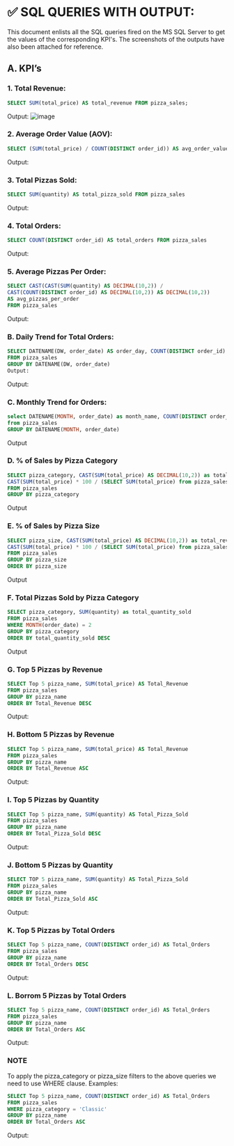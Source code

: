 # ✅ SQL QUERIES WITH OUTPUT:

This document enlists all the SQL queries fired on the MS SQL Server to get the values of the corresponding KPI's.
The screenshots of the outputs have also been attached for reference.

## A. KPI’s

### 1. Total Revenue:
```sql
SELECT SUM(total_price) AS total_revenue FROM pizza_sales;
```
Output:
![image](https://github.com/shil5/pizza-sales-project/assets/61142233/4ac77aed-4096-413a-aeb1-3f5c3f312e85)


### 2. Average Order Value (AOV):
```sql
SELECT (SUM(total_price) / COUNT(DISTINCT order_id)) AS avg_order_value FROM pizza_sales
```
Output:


### 3. Total Pizzas Sold:
```sql
SELECT SUM(quantity) AS total_pizza_sold FROM pizza_sales
```
Output:


### 4. Total Orders:
```sql
SELECT COUNT(DISTINCT order_id) AS total_orders FROM pizza_sales
 ```
Output:


### 5. Average Pizzas Per Order:
```sql
SELECT CAST(CAST(SUM(quantity) AS DECIMAL(10,2)) / 
CAST(COUNT(DISTINCT order_id) AS DECIMAL(10,2)) AS DECIMAL(10,2))
AS avg_pizzas_per_order
FROM pizza_sales
```
Output:


### B. Daily Trend for Total Orders:
```sql
SELECT DATENAME(DW, order_date) AS order_day, COUNT(DISTINCT order_id) AS total_orders 
FROM pizza_sales
GROUP BY DATENAME(DW, order_date)
Output:
```
Output:


### C. Monthly Trend for Orders:
```sql
select DATENAME(MONTH, order_date) as month_name, COUNT(DISTINCT order_id) as total_orders
from pizza_sales
GROUP BY DATENAME(MONTH, order_date)
```
Output


### D. % of Sales by Pizza Category
```sql
SELECT pizza_category, CAST(SUM(total_price) AS DECIMAL(10,2)) as total_revenue,
CAST(SUM(total_price) * 100 / (SELECT SUM(total_price) from pizza_sales) AS DECIMAL(10,2)) AS PCT
FROM pizza_sales
GROUP BY pizza_category
```
Output


### E. % of Sales by Pizza Size
```sql
SELECT pizza_size, CAST(SUM(total_price) AS DECIMAL(10,2)) as total_revenue,
CAST(SUM(total_price) * 100 / (SELECT SUM(total_price) from pizza_sales) AS DECIMAL(10,2)) AS PCT
FROM pizza_sales
GROUP BY pizza_size
ORDER BY pizza_size
```
Output
 

### F. Total Pizzas Sold by Pizza Category
```sql
SELECT pizza_category, SUM(quantity) as total_quantity_sold
FROM pizza_sales
WHERE MONTH(order_date) = 2
GROUP BY pizza_category
ORDER BY total_quantity_sold DESC
```
Output

 
### G. Top 5 Pizzas by Revenue
```sql
SELECT Top 5 pizza_name, SUM(total_price) AS Total_Revenue
FROM pizza_sales
GROUP BY pizza_name
ORDER BY Total_Revenue DESC
```
Output:

 
### H. Bottom 5 Pizzas by Revenue
```sql
SELECT Top 5 pizza_name, SUM(total_price) AS Total_Revenue
FROM pizza_sales
GROUP BY pizza_name
ORDER BY Total_Revenue ASC
 ```
Output:


### I. Top 5 Pizzas by Quantity
```sql
SELECT Top 5 pizza_name, SUM(quantity) AS Total_Pizza_Sold
FROM pizza_sales
GROUP BY pizza_name
ORDER BY Total_Pizza_Sold DESC
```
Output:

 
### J. Bottom 5 Pizzas by Quantity
```sql
SELECT TOP 5 pizza_name, SUM(quantity) AS Total_Pizza_Sold
FROM pizza_sales
GROUP BY pizza_name
ORDER BY Total_Pizza_Sold ASC
```
Output:


### K. Top 5 Pizzas by Total Orders
```sql
SELECT Top 5 pizza_name, COUNT(DISTINCT order_id) AS Total_Orders
FROM pizza_sales
GROUP BY pizza_name
ORDER BY Total_Orders DESC
```
Output:

 
### L. Borrom 5 Pizzas by Total Orders
```sql
SELECT Top 5 pizza_name, COUNT(DISTINCT order_id) AS Total_Orders
FROM pizza_sales
GROUP BY pizza_name
ORDER BY Total_Orders ASC
```
Output:

 
### NOTE
To apply the pizza_category or pizza_size filters to the above queries we need to use WHERE clause. Examples:
```sql
SELECT Top 5 pizza_name, COUNT(DISTINCT order_id) AS Total_Orders
FROM pizza_sales
WHERE pizza_category = 'Classic'
GROUP BY pizza_name
ORDER BY Total_Orders ASC
```
Output:



